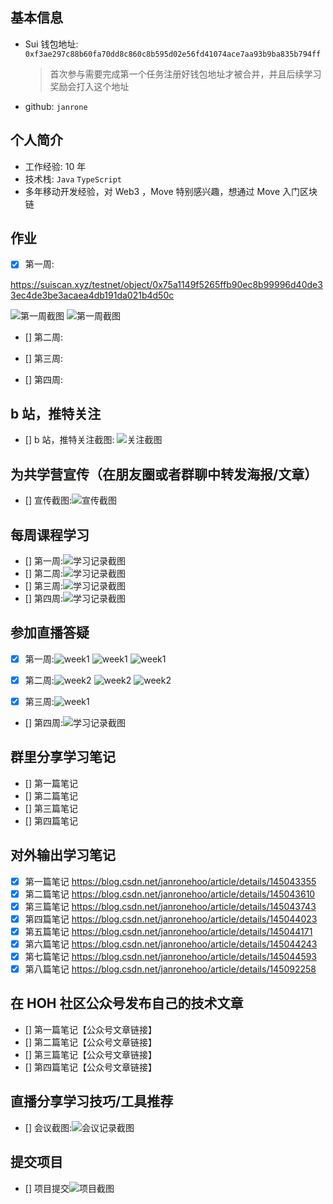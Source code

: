 ## 基本信息

- Sui 钱包地址: `0xf3ae297c88b60fa70dd8c860c8b595d02e56fd41074ace7aa93b9ba835b794ff`
  > 首次参与需要完成第一个任务注册好钱包地址才被合并，并且后续学习奖励会打入这个地址
- github: `janrone`

## 个人简介

- 工作经验: 10 年
- 技术栈: `Java` `TypeScript`
- 多年移动开发经验，对 Web3 ，Move 特别感兴趣，想通过 Move 入门区块链

## 作业

- [x] 第一周:

https://suiscan.xyz/testnet/object/0x75a1149f5265ffb90ec8b99996d40de33ec4de3be3acaea4db191da021b4d50c

![第一周截图](./week1/1736651369281.jpg)
![第一周截图](./week1/1736651413436.jpg)

- [] 第二周:

- [] 第三周:
- [] 第四周:

## b 站，推特关注

- [] b 站，推特关注截图: ![关注截图](./images/你的图片地址)

## 为共学营宣传（在朋友圈或者群聊中转发海报/文章）

- [] 宣传截图:![宣传截图](./images/你的图片地址)

## 每周课程学习

- [] 第一周:![学习记录截图](./images/你的图片地址)
- [] 第二周:![学习记录截图](./images/你的图片地址)
- [] 第三周:![学习记录截图](./images/你的图片地址)
- [] 第四周:![学习记录截图](./images/你的图片地址)

## 参加直播答疑

- [x] 第一周:![week1](./images/week1_metting_1.jpg)
      ![week1](./images/week1_metting_2.jpg)
      ![week1](./images/week1_metting_3.jpg)

- [x] 第二周:![week2](./images/week2_metting_1.jpg)
      ![week2](./images/week2_metting_2.jpg)
      ![week2](./images/week2_metting_3.jpg)

- [x] 第三周:![week1](./images/week3_metting_1.jpg)

- [] 第四周:![学习记录截图](./images/你的图片地址)

## 群里分享学习笔记

- [] 第一篇笔记
- [] 第二篇笔记
- [] 第三篇笔记
- [] 第四篇笔记

## 对外输出学习笔记

- [x] 第一篇笔记
      https://blog.csdn.net/janronehoo/article/details/145043355
- [x] 第二篇笔记
      https://blog.csdn.net/janronehoo/article/details/145043610
- [x] 第三篇笔记
      https://blog.csdn.net/janronehoo/article/details/145043743
- [x] 第四篇笔记
      https://blog.csdn.net/janronehoo/article/details/145044023
- [x] 第五篇笔记
      https://blog.csdn.net/janronehoo/article/details/145044171
- [x] 第六篇笔记
      https://blog.csdn.net/janronehoo/article/details/145044243
- [x] 第七篇笔记
      https://blog.csdn.net/janronehoo/article/details/145044593
- [x] 第八篇笔记
      https://blog.csdn.net/janronehoo/article/details/145092258

## 在 HOH 社区公众号发布自己的技术文章

- [] 第一篇笔记【公众号文章链接】
- [] 第二篇笔记【公众号文章链接】
- [] 第三篇笔记【公众号文章链接】
- [] 第四篇笔记【公众号文章链接】

## 直播分享学习技巧/工具推荐

- [] 会议截图:![会议记录截图](./images/你的图片地址)

## 提交项目

- [] 项目提交![项目截图](./images/你的图片地址)
